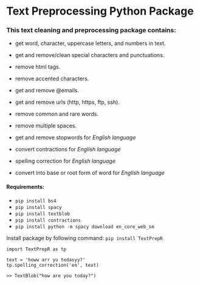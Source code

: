 # Text Preprocessing Python Package

### This text cleaning and preprocessing package contains:

- get word, character, uppercase letters, and numbers in text.
- get and remove/clean special characters and punctuations.
- remove html tags.
- remove accented characters.
- get and remove @emails.
- get and remove urls (http, https, ftp, ssh).
- remove common and rare words.
- remove multiple spaces.

- get and remove stopwords for _English language_ 
- convert contractions for _English language_ 
- spelling correction for _English language_ 
- convert into base or root form of word for _English language_


#### Requirements:
- `pip install bs4`
- `pip install spacy`
- `pip install textblob`
- `pip install contractions`
- `pip install python -m spacy download en_core_web_sm`

Install package by following command:
`pip install TextPrepR`

```
import TextPrepR as tp

text = 'howw arr yu todasyy?'
tp.spelling_correction('en', text)

>> TextBlob("how are you today?")
```







